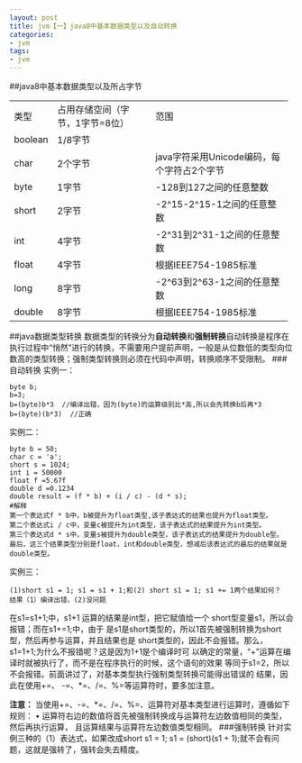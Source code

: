```yaml
---
layout: post
title: jvm【一】java8中基本数据类型以及自动转换
categories:
- jvm
tags:
- jvm
---
```

##java8中基本数据类型以及所占字节
<table style="width:98%">
	<tr>
		<td>类型</td>
		<td>占用存储空间（字节，1字节=8位）</td>
		<td>范围</td>
	</tr>
	<tr>
		<td>boolean</td>
		<td>1/8字节</td>
		<td></td>
	</tr>
	<tr>
		<td>char</td>
		<td>2个字节</td>
		<td>java字符采用Unicode编码，每个字符占2个字节</td>
	</tr>
	<tr>
		<td>byte</td>
		<td>1字节</td>
		<td>-128到127之间的任意整数 </td>
	</tr>
	<tr>
		<td>short</td>
		<td>2字节</td>
		<td>-2^15-2^15-1之间的任意整数 </td>
	</tr>
	<tr>
		<td>int</td>
		<td>4字节</td>
		<td>-2^31到2^31-1之间的任意整数</td>
	</tr>
	<tr>
		<td>float</td>
		<td>4字节</td>
		<td>根据IEEE754-1985标准 </td>
	</tr>
	<tr>
		<td>long</td>
		<td>8字节</td>
		<td>-2^63到2^63-1之间的任意整数</td>
	</tr>
	<tr>
		<td>double</td>
		<td>8字节</td>
		<td>根据IEEE754-1985标准</td>
	</tr>
</table>

##java数据类型转换
数据类型的转换分为**自动转换**和**强制转换**自动转换是程序在执行过程中“悄然”进行的转换，不需要用户提前声明，一般是从位数低的类型向位数高的类型转换；强制类型转换则必须在代码中声明，转换顺序不受限制。
###自动转换
实例一：
	
	byte b;
	b=3;
	b=(byte)b*3  //编译出错，因为(byte)的运算级别比*高,所以会先转换b后再*3
	b=(byte)(b*3)  //正确
实例二：
	 
	byte b = 50;
	char c = 'a';
	short s = 1024;
	int i = 50000
	float f =5.67f
	double d =0.1234
	double result = (f * b) + (i / c) - (d * s);
	#解释
	第一个表达式f * b中，b被提升为float类型,该子表达式的结果也提升为float类型。
    第二个表达式i / c中，变量c被提升为int类型，该子表达式的结果提升为int类型。
    第三个表达式d * s中，变量s被提升为double类型，该子表达式的结果提升为double型。
    最后，这三个结果类型分别是float，int和double类型，想减后该表达式的最后的结果就是double类型。
            
实例三：
	
	(1)short s1 = 1; s1 = s1 + 1;和(2) short s1 = 1; s1 += 1两个结果如何？ 
  	结果（1）编译出错，(2)没问题

在s1=s1+1;中，s1+1
运算的结果是int型，把它赋值给一个 short型变量s1，所以会报错；而在s1+=1;中，由于
是s1是short类型的，所以1首先被强制转换为short型，然后再参与运算，并且结果也是
short类型的，因此不会报错。那么，s1=1+1;为什么不报错呢？这是因为1+1是个编译时可
以确定的常量，“+”运算在编译时就被执行了，而不是在程序执行的时候，这个语句的效果
等同于s1=2，所以不会报错。前面讲过了，对基本类型执行强制类型转换可能得出错误的
结果，因此在使用+=、 -=、*=、/=、%=等运算符时，要多加注意。

**注意：**
当使用+=、-=、*=、/=、%=、运算符对基本类型进行运算时，遵循如下规则：
• 运算符右边的数值将首先被强制转换成与运算符左边数值相同的类型，然后再执行运算，
且运算结果与运算符左边数值类型相同。
###强制转换
针对实例三种的（1）表达式，如果改成short s1 = 1; s1 = (short)(s1 + 1);就不会有问题，这就是强转了，强转会失去精度。